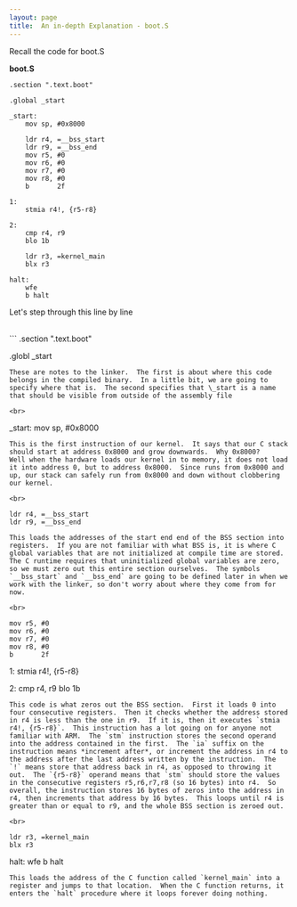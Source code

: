 ```yaml
---
layout: page
title:  An in-depth Explanation - boot.S
---
```


Recall the code for boot.S

**boot.S**
```
.section ".text.boot"

.global _start

_start:
    mov sp, #0x8000

    ldr r4, =__bss_start
    ldr r9, =__bss_end
    mov r5, #0
    mov r6, #0
    mov r7, #0
    mov r8, #0
    b       2f

1:
    stmia r4!, {r5-r8}

2:
    cmp r4, r9
    blo 1b

    ldr r3, =kernel_main
    blx r3

halt:
    wfe
    b halt
```
Let's step through this line by line

<br>
```
.section ".text.boot"

.globl _start
```
These are notes to the linker.  The first is about where this code belongs in the compiled binary.  In a little bit, we are going to specify where that is.  The second specifies that \_start is a name that should be visible from outside of the assembly file

<br>
```
_start:
    mov sp, #0x8000
```
This is the first instruction of our kernel.  It says that our C stack should start at address 0x8000 and grow downwards.  Why 0x8000?
Well when the hardware loads our kernel in to memory, it does not load it into address 0, but to address 0x8000.  Since runs from 0x8000 and up, our stack can safely run from 0x8000 and down without clobbering our kernel.

<br>
```
    ldr r4, =__bss_start
    ldr r9, =__bss_end
```
This loads the addresses of the start end end of the BSS section into registers.  If you are not familiar with what BSS is, it is where C global variables that are not initialized at compile time are stored.  The C runtime requires that uninitialized global variables are zero, so we must zero out this entire section ourselves.  The symbols `__bss_start` and `__bss_end` are going to be defined later in when we work with the linker, so don't worry about where they come from for now.

<br>
```
    mov r5, #0
    mov r6, #0
    mov r7, #0
    mov r8, #0
    b       2f

1:
    stmia r4!, {r5-r8}

2:
    cmp r4, r9
    blo 1b
```
This code is what zeros out the BSS section.  First it loads 0 into four consecutive registers.  Then it checks whether the address stored in r4 is less than the one in r9.  If it is, then it executes `stmia r4!, {r5-r8}`.  This instruction has a lot going on for anyone not familiar with ARM.  The `stm` instruction stores the second operand into the address contained in the first.  The `ia` suffix on the instruction means *increment after*, or increment the address in r4 to the address after the last address written by the instruction.  The `!` means store that address back in r4, as opposed to throwing it out.  The `{r5-r8}` operand means that `stm` should store the values in the consecutive registers r5,r6,r7,r8 (so 16 bytes) into r4.  So overall, the instruction stores 16 bytes of zeros into the address in r4, then increments that address by 16 bytes.  This loops until r4 is greater than or equal to r9, and the whole BSS section is zeroed out.

<br>
```
    ldr r3, =kernel_main
    blx r3

halt:
    wfe
    b halt
```
This loads the address of the C function called `kernel_main` into a register and jumps to that location.  When the C function returns, it enters the `halt` procedure where it loops forever doing nothing.
